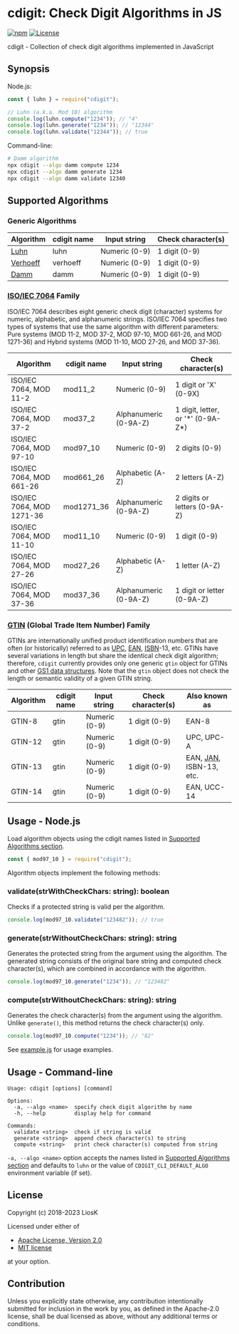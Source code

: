 # cdigit: Check Digit Algorithms in JS

[![npm](https://img.shields.io/npm/v/cdigit)](https://www.npmjs.com/package/cdigit)
[![License](https://img.shields.io/npm/l/cdigit)](#license)

cdigit - Collection of check digit algorithms implemented in JavaScript

## Synopsis

Node.js:

```javascript
const { luhn } = require("cdigit");

// Luhn (a.k.a. Mod 10) algorithm
console.log(luhn.compute("1234")); // "4"
console.log(luhn.generate("1234")); // "12344"
console.log(luhn.validate("12344")); // true
```

Command-line:

```bash
# Damm algorithm
npx cdigit --algo damm compute 1234
npx cdigit --algo damm generate 1234
npx cdigit --algo damm validate 12340
```

## Supported Algorithms

### Generic Algorithms

| Algorithm  | cdigit name | Input string  | Check character(s) |
| ---------- | ----------- | ------------- | ------------------ |
| [Luhn]     | luhn        | Numeric (0-9) | 1 digit (0-9)      |
| [Verhoeff] | verhoeff    | Numeric (0-9) | 1 digit (0-9)      |
| [Damm]     | damm        | Numeric (0-9) | 1 digit (0-9)      |

[luhn]: https://en.wikipedia.org/wiki/Luhn_algorithm
[verhoeff]: https://en.wikipedia.org/wiki/Verhoeff_algorithm
[damm]: https://en.wikipedia.org/wiki/Damm_algorithm

### [ISO/IEC 7064] Family

ISO/IEC 7064 describes eight generic check digit (character) systems for
numeric, alphabetic, and alphanumeric strings. ISO/IEC 7064 specifies two types
of systems that use the same algorithm with different parameters: Pure systems
(MOD 11-2, MOD 37-2, MOD 97-10, MOD 661-26, and MOD 1271-36) and Hybrid systems
(MOD 11-10, MOD 27-26, and MOD 37-36).

| Algorithm                 | cdigit name | Input string          | Check character(s)                  |
| ------------------------- | ----------- | --------------------- | ----------------------------------- |
| ISO/IEC 7064, MOD 11-2    | mod11_2     | Numeric (0-9)         | 1 digit or 'X' (0-9X)               |
| ISO/IEC 7064, MOD 37-2    | mod37_2     | Alphanumeric (0-9A-Z) | 1 digit, letter, or '\*' (0-9A-Z\*) |
| ISO/IEC 7064, MOD 97-10   | mod97_10    | Numeric (0-9)         | 2 digits (0-9)                      |
| ISO/IEC 7064, MOD 661-26  | mod661_26   | Alphabetic (A-Z)      | 2 letters (A-Z)                     |
| ISO/IEC 7064, MOD 1271-36 | mod1271_36  | Alphanumeric (0-9A-Z) | 2 digits or letters (0-9A-Z)        |
| ISO/IEC 7064, MOD 11-10   | mod11_10    | Numeric (0-9)         | 1 digit (0-9)                       |
| ISO/IEC 7064, MOD 27-26   | mod27_26    | Alphabetic (A-Z)      | 1 letter (A-Z)                      |
| ISO/IEC 7064, MOD 37-36   | mod37_36    | Alphanumeric (0-9A-Z) | 1 digit or letter (0-9A-Z)          |

[iso/iec 7064]: https://www.iso.org/standard/31531.html

### [GTIN] (Global Trade Item Number) Family

GTINs are internationally unified product identification numbers that are often
(or historically) referred to as [UPC], [EAN], [ISBN]-13, etc. GTINs have
several variations in length but share the identical check digit algorithm;
therefore, `cdigit` currently provides only one generic `gtin` object for GTINs
and other [GS1 data structures]. Note that the `gtin` object does not check the
length or semantic validity of a given GTIN string.

| Algorithm | cdigit name | Input string  | Check character(s) | Also known as             |
| --------- | ----------- | ------------- | ------------------ | ------------------------- |
| GTIN-8    | gtin        | Numeric (0-9) | 1 digit (0-9)      | EAN-8                     |
| GTIN-12   | gtin        | Numeric (0-9) | 1 digit (0-9)      | UPC, UPC-A                |
| GTIN-13   | gtin        | Numeric (0-9) | 1 digit (0-9)      | EAN, [JAN], ISBN-13, etc. |
| GTIN-14   | gtin        | Numeric (0-9) | 1 digit (0-9)      | EAN, UCC-14               |

[gtin]: https://www.gs1.org/standards/id-keys/gtin
[upc]: https://en.wikipedia.org/wiki/Universal_Product_Code
[ean]: https://en.wikipedia.org/wiki/International_Article_Number
[isbn]: https://en.wikipedia.org/wiki/International_Standard_Book_Number
[gs1 data structures]: https://www.gs1.org/standards/id-keys
[jan]: https://en.wikipedia.org/wiki/International_Article_Number#Japanese_Article_Number

## Usage - Node.js

Load algorithm objects using the cdigit names listed in
[Supported Algorithms section](#supported-algorithms).

```javascript
const { mod97_10 } = require("cdigit");
```

Algorithm objects implement the following methods:

### validate(strWithCheckChars: string): boolean

Checks if a protected string is valid per the algorithm.

```javascript
console.log(mod97_10.validate("123482")); // true
```

### generate(strWithoutCheckChars: string): string

Generates the protected string from the argument using the algorithm. The
generated string consists of the original bare string and computed check
character(s), which are combined in accordance with the algorithm.

```javascript
console.log(mod97_10.generate("1234")); // "123482"
```

### compute(strWithoutCheckChars: string): string

Generates the check character(s) from the argument using the algorithm. Unlike
`generate()`, this method returns the check character(s) only.

```javascript
console.log(mod97_10.compute("1234")); // "82"
```

See [example.js](https://npm.runkit.com/cdigit) for usage examples.

## Usage - Command-line

```
Usage: cdigit [options] [command]

Options:
  -a, --algo <name>  specify check digit algorithm by name
  -h, --help         display help for command

Commands:
  validate <string>  check if string is valid
  generate <string>  append check character(s) to string
  compute <string>   print check character(s) computed from string
```

`-a, --algo <name>` option accepts the names listed in [Supported Algorithms
section](#supported-algorithms) and defaults to `luhn` or the value of
`CDIGIT_CLI_DEFAULT_ALGO` environment variable (if set).

## License

Copyright (c) 2018-2023 LiosK

Licensed under either of

- [Apache License, Version 2.0](http://www.apache.org/licenses/LICENSE-2.0)
- [MIT license](http://opensource.org/licenses/MIT)

at your option.

## Contribution

Unless you explicitly state otherwise, any contribution intentionally submitted
for inclusion in the work by you, as defined in the Apache-2.0 license, shall be
dual licensed as above, without any additional terms or conditions.
